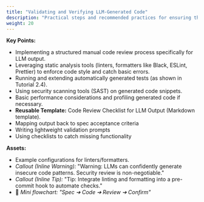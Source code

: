 ```yaml
---
title: "Validating and Verifying LLM-Generated Code"
description: "Practical steps and recommended practices for ensuring the quality, correctness, security, and performance of code produced by LLMs before integrating it into your codebase."
weight: 20
---
```


**Key Points:**  

* Implementing a structured manual code review process specifically for LLM output.  
* Leveraging static analysis tools (linters, formatters like Black, ESLint, Prettier) to enforce code style and catch basic errors.  
* Running and extending automatically generated tests (as shown in Tutorial 2.4).  
* Using security scanning tools (SAST) on generated code snippets.  
* Basic performance considerations and profiling generated code if necessary.  
* **Reusable Template:** Code Review Checklist for LLM Output (Markdown template).  
* Mapping output back to spec acceptance criteria
* Writing lightweight validation prompts
* Using checklists to catch missing functionality

**Assets:**  

* Example configurations for linters/formatters.  
* *Callout (Inline Warning):* "Warning: LLMs can confidently generate insecure code patterns. Security review is non-negotiable."  
* *Callout (Inline Tip):* "Tip: Integrate linting and formatting into a pre-commit hook to automate checks."
* 📄 *Mini flowchart: "Spec ➔ Code ➔ Review ➔ Confirm"*
